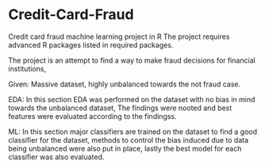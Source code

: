 # Credit-Card-Fraud
Credit card fraud machine learning project in R
The project requires advanced R packages listed in required packages.

The project is an attempt to find a way to make fraud decisions for financial institutions, 

Given:
Massive dataset, highly unbalanced towards the not fraud case.

EDA:
In this section EDA was performed on the dataset with no bias in mind towards the unbalanced dataset, The findings were nooted and best features were evaluated according to the findingss.

ML:
In this section major classifiers are trained on the dataset to find a good classifier for the dataset, methods to control the bias induced due to data being unbalanced were also put in place, lastly the best model for each classifier was also evaluated.
